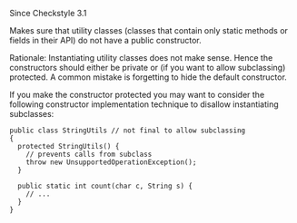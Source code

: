 Since Checkstyle 3.1

Makes sure that utility classes (classes that contain only static methods or fields in their API) do not have a public constructor.

Rationale: Instantiating utility classes does not make sense. Hence the constructors should either be private or (if you want to allow subclassing) protected. A common mistake is forgetting to hide the default constructor.

If you make the constructor protected you may want to consider the following constructor implementation technique to disallow instantiating subclasses:

    public class StringUtils // not final to allow subclassing
    {
      protected StringUtils() {
        // prevents calls from subclass
        throw new UnsupportedOperationException();
      }
    
      public static int count(char c, String s) {
        // ...
      }
    }